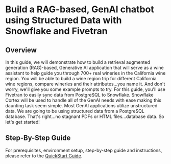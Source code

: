 # Build a RAG-based, GenAI chatbot using Structured Data with Snowflake and Fivetran

## Overview

In this guide, we will demonstrate how to build a retrieval augmented generation (RAG)-based, Generative AI application that will serve as a wine assistant to help guide you through 700+ real wineries in the California wine region. You will be able to build a wine region trip for different California wine regions, compare wineries and their attributes...you name it. And don't worry, we'll give you some example prompts to try. For this guide, you'll use Fivetran to easily sync data from PostgreSQL to Snowflake. Snowflake Cortex will be used to handle all of the GenAI needs with ease making this daunting task seem simple. Most GenAI applications utilize unstructured data. We are going to be using structured data from a PostgreSQL database. That's right...no stagnant PDFs or HTML files...database data. So let's get started!

## Step-By-Step Guide

For prerequisites, environment setup, step-by-step guide and instructions, please refer to the [QuickStart Guide](https://quickstarts.snowflake.com/guide/fivetran_vineyard_assistant_chatbot/#0).
